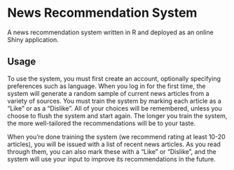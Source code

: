 
<!-- README.md is generated from README.Rmd -->

# News Recommendation System

A news recommendation system written in R and deployed as an online
Shiny application.

## Usage

To use the system, you must first create an account, optionally
specifying preferences such as language. When you log in for the first
time, the system will generate a random sample of current news articles
from a variety of sources. You must train the system by marking each
article as a “Like” or as a “Dislike”. All of your choices will be
remembered, unless you choose to flush the system and start again. The
longer you train the system, the more well-tailored the recommendations
will be to your taste.

When you’re done training the system (we recommend rating at least 10-20
articles), you will be issued with a list of recent news articles. As
you read through them, you can also mark these with a “Like” or
“Dislike”, and the system will use your input to improve its
recommendations in the future.
